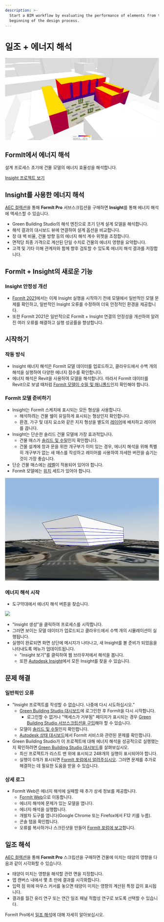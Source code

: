 ```yaml
---
description: >-
  Start a BIM workflow by evaluating the performance of elements from the
  beginning of the design process.
---
```


# 일조 + 에너지 해석

![](<../.gitbook/assets/20220317 Solar Analysis.png>)

## FormIt에서 에너지 해석

설계 프로세스 초기에 건물 모델의 에너지 효율성을 해석합니다.

[Insight 프로젝트 보기](https://gbs.autodesk.com/OneEnergy/Insight)

## Insight를 사용한 에너지 해석

[AEC 컬렉션](https://www.autodesk.co.kr/collections/architecture-engineering-construction/overview)을 통해 **FormIt Pro** 서브스크립션을 구매하면 **Insight**를 통해 에너지 해석에 액세스할 수 있습니다.

* Green Building Studio의 해석 엔진으로 초기 단계 설계 모델을 해석합니다.
* 해석 결과의 대시보드 뷰에 연결하여 설계 옵션을 비교합니다.
* 창 대 벽 비율, 건물 방향 등의 에너지 해석 계수 위젯을 조정합니다.
* 면적당 최종 가격으로 계산된 단일 수치로 건물의 에너지 영향을 요약합니다.
* 고객 및 기타 이해 관계자와 함께 향후 검토할 수 있도록 에너지 해석 결과를 저장합니다.

## FormIt + Insight의 새로운 기능 <a href="#insight-what-s-new" id="insight-what-s-new"></a>

### **Insight 안정성 개선** <a href="#improvements-to-insight-reliability" id="improvements-to-insight-reliability"></a>

* [FormIt 2021](https://formit.autodesk.com/blog/post/introducing-formit-2021)에서는 이제 Insight 실행을 시작하기 전에 모델에서 일반적인 모델 문제를 확인하고, 일반적인 Insight 오류를 수정하여 더욱 안정적인 환경을 제공합니다.
* 또한 FormIt 2021은 일반적으로 FormIt + Insight 연결의 안정성을 개선하여 알려진 여러 오류를 해결하고 실행 성공률을 향상합니다.

## 시작하기 <a href="#insight-getting-started" id="insight-getting-started"></a>

### **작동 방식** <a href="#how-it-works" id="how-it-works"></a>

* Insight 에너지 해석은 FormIt 모델 데이터를 업로드하고, 클라우드에서 수백 개의 해석을 실행하여 다양한 에너지 점수를 확인합니다.
* 에너지 해석은 Revit을 사용하여 모델을 해석합니다. 따라서 FormIt 데이터를 Revit으로 보낼 때처럼 [FormIt 모델이 수밀 및 매니폴드](https://formit.autodesk.com/blog/post/repairing-solid-models)인지 확인해야 합니다.

### **FormIt 모델 준비하기** <a href="#preparing-your-formit-model" id="preparing-your-formit-model"></a>

* Insight는 FormIt 스케치에 표시되는 모든 형상을 사용합니다.
   * 해석하려는 건물 쉘이 유일하게 표시되는 형상인지 확인합니다.
   * 환경, 가구 및 대지 요소와 같은 지지 형상을 별도의 [레이어](../tool-library/layers.md)에 배치하고 레이어를 끕니다.
* Insight는 단순한 솔리드 건물 모델에 가장 효과적입니다.
   * 건물 매스가 [솔리드 및 수밀](https://formit.autodesk.com/blog/post/repairing-solid-models)인지 확인합니다.
   * 건물 설계에 창과 문을 위한 개구부가 이미 있는 경우, 에너지 해석을 위해 특별히 개구부가 없는 새 매스를 작성하고 레이어를 사용하여 자세한 버전을 숨기는 것이 가장 좋습니다.
* 단순 건물 매스에는 [레벨](../tool-library/levels-and-area.md)이 적용되어 있어야 합니다.
* FormIt 모델에는 [위치](../tool-library/setting-location.md) 세트가 있어야 합니다.

![](../.gitbook/assets/insight.png)

### **에너지 해석 시작** <a href="#starting-energy-analysis" id="starting-energy-analysis"></a>

* 도구막대에서 에너지 해석 버튼을 찾습니다.

![](../.gitbook/assets/generate\_insight.png)

* "Insight 생성"을 클릭하여 프로세스를 시작합니다.
* 그러면 보이는 모델 데이터가 업로드되고 클라우드에서 수백 개의 시뮬레이션이 실행됩니다.
* 실행이 완료되면 화면 상단에 메시지가 나타나고, 새 Insight를 볼 준비가 되었음을 나타내도록 메뉴가 업데이트됩니다.
   * "Insight 보기"를 클릭하여 웹 브라우저에서 해석을 봅니다.
   * 또한 [Autodesk Insight](https://gbs.autodesk.com/OneEnergy/Insight)에서 모든 Insight를 찾을 수 있습니다.

## 문제 해결 <a href="#insight-troubleshooting" id="insight-troubleshooting"></a>

### **일반적인 오류** <a href="#common-errors" id="common-errors"></a>

* "Insight 프로젝트를 작성할 수 없습니다. 나중에 다시 시도하십시오."
   * [Green Building Studio 대시보드](https://gbs.autodesk.com/GBS/Project)에 로그인한 후 FormIt을 다시 시작합니다.
      * 로그인할 수 없거나 "액세스가 거부됨" 페이지가 표시되는 경우 [Green Building Studio 서브스크립션을 구입](https://knowledge.autodesk.com/search-result/caas/CloudHelp/cloudhelp/ENU/BPA-Help/files/GUID-7FCFF904-F943-4020-BF7F-53AA7148673D-htm.html)해야 할 수 있습니다.
   * 모델이 [솔리드 및 수밀](https://formit.autodesk.com/blog/post/repairing-solid-models)인지 확인합니다.
   * [Autodesk 상태 대시보드](https://health.autodesk.com/)에서 FormIt 서비스와 관련된 문제를 확인합니다.
* Green Building Studio가 이 프로젝트에 대해 에너지 해석을 성공적으로 실행했는지 확인하려면 [Green Building Studio 대시보드](https://gbs.autodesk.com/GBS/Project)를 살펴보십시오.
   * 최신 프로젝트가 리스트 맨 위에 표시되고 248개의 실행이 표시되어야 합니다.
   * 실행이 0개가 표시되면 [FormIt 포럼에서 알려주십시오](https://forums.autodesk.com/t5/formit-forum/bd-p/142). 그러면 문제를 추가로 해결하는 데 필요한 도움을 받을 수 있습니다.

### **상세 로그** <a href="#detailed-logs" id="detailed-logs"></a>

* FormIt Web은 에너지 해석에 실패할 때 추가 상세 정보를 제공합니다.
   * [FormIt Web](https://formit.autodesk.com/app)으로 이동합니다.
   * 에너지 해석에 문제가 있는 모델을 엽니다.
   * 에너지 해석을 실행합니다.
   * 개발자 도구를 엽니다(Google Chrome 또는 Firefox에서 F12 키를 누름).
   * 콘솔 탭을 확인합니다.
   * 오류를 복사하거나 스크린샷을 만들어 [FormIt 포럼에 보고](https://forums.autodesk.com/t5/formit-forum/bd-p/142)합니다.

## 일조 해석

[AEC 컬렉션](https://www.autodesk.co.kr/collections/architecture-engineering-construction/overview)을 통해 **FormIt Pro** 스크립션을 구매하면 건물에 미치는 태양의 영향을 다음과 같이 시각화할 수 있습니다.

* 태양이 미치는 영향을 해석할 관련 면을 지정합니다.
* 앱 캔버스 내에서 몇 초 만에 결과를 시각화합니다.
* 입력 점 위에 마우스 커서를 놓으면 태양이 미치는 영향의 계산된 특정 값이 표시됩니다.
* 결과를 월간 유리 연구 또는 연간 일조 패널 적합성 연구로 보도록 선택할 수 있습니다.

FormIt Pro에서 [일조 해석](../tool-library/solar-analysis.md)에 대해 자세히 알아보십시오.
